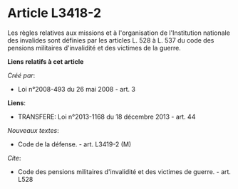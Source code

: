 # Article L3418-2

Les règles relatives aux missions et à l'organisation de l'Institution nationale des invalides sont définies par les articles
L. 528 à L. 537 du code des pensions militaires d'invalidité et des victimes de la guerre.

**Liens relatifs à cet article**

_Créé par_:

  - Loi n°2008-493 du 26 mai 2008 - art. 3

**Liens**:

  - TRANSFERE: Loi n°2013-1168 du 18 décembre 2013 - art. 44

_Nouveaux textes_:

  - Code de la défense. - art. L3419-2 (M)

_Cite_:

  - Code des pensions militaires d'invalidité et des victimes de guerre. - art. L528
